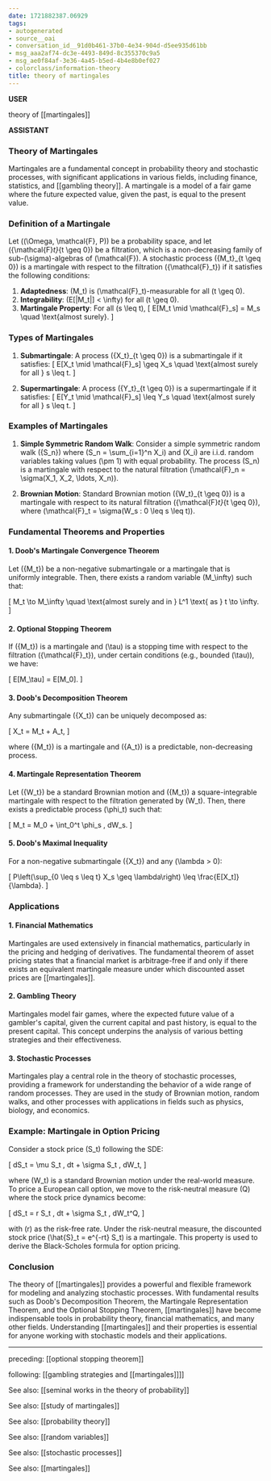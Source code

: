 ```yaml
---
date: 1721882387.06929
tags:
- autogenerated
- source__oai
- conversation_id__91d0b461-37b0-4e34-904d-d5ee935d61bb
- msg_aaa2af74-dc3e-4493-849d-8c355370c9a5
- msg_ae0f84af-3e36-4a45-b5ed-4b4e8b0ef027
- colorclass/information-theory
title: theory of martingales
---
```


**USER**

theory of [[martingales]]


**ASSISTANT**

### Theory of Martingales

Martingales are a fundamental concept in probability theory and stochastic processes, with significant applications in various fields, including finance, statistics, and [[gambling theory]]. A martingale is a model of a fair game where the future expected value, given the past, is equal to the present value.

### Definition of a Martingale

Let \((\Omega, \mathcal{F}, P)\) be a probability space, and let \(\{\mathcal{F}_t\}_{t \geq 0}\) be a filtration, which is a non-decreasing family of sub-\(\sigma\)-algebras of \(\mathcal{F}\). A stochastic process \(\{M_t\}_{t \geq 0}\) is a martingale with respect to the filtration \(\{\mathcal{F}_t\}\) if it satisfies the following conditions:

1. **Adaptedness**: \(M_t\) is \(\mathcal{F}_t\)-measurable for all \(t \geq 0\).
2. **Integrability**: \(E[|M_t|] < \infty\) for all \(t \geq 0\).
3. **Martingale Property**: For all \(s \leq t\),
   \[
   E[M_t \mid \mathcal{F}_s] = M_s \quad \text{almost surely}.
   \]

### Types of Martingales

1. **Submartingale**: A process \(\{X_t\}_{t \geq 0}\) is a submartingale if it satisfies:
   \[
   E[X_t \mid \mathcal{F}_s] \geq X_s \quad \text{almost surely for all } s \leq t.
   \]

2. **Supermartingale**: A process \(\{Y_t\}_{t \geq 0}\) is a supermartingale if it satisfies:
   \[
   E[Y_t \mid \mathcal{F}_s] \leq Y_s \quad \text{almost surely for all } s \leq t.
   \]

### Examples of Martingales

1. **Simple Symmetric Random Walk**: Consider a simple symmetric random walk \(\{S_n\}\) where \(S_n = \sum_{i=1}^n X_i\) and \(X_i\) are i.i.d. random variables taking values \(\pm 1\) with equal probability. The process \(S_n\) is a martingale with respect to the natural filtration \(\mathcal{F}_n = \sigma(X_1, X_2, \ldots, X_n)\).

2. **Brownian Motion**: Standard Brownian motion \(\{W_t\}_{t \geq 0}\) is a martingale with respect to its natural filtration \(\{\mathcal{F}_t\}_{t \geq 0}\), where \(\mathcal{F}_t = \sigma(W_s : 0 \leq s \leq t)\).

### Fundamental Theorems and Properties

#### 1. **Doob's Martingale Convergence Theorem**

Let \(\{M_t\}\) be a non-negative submartingale or a martingale that is uniformly integrable. Then, there exists a random variable \(M_\infty\) such that:

\[
M_t \to M_\infty \quad \text{almost surely and in } L^1 \text{ as } t \to \infty.
\]

#### 2. **Optional Stopping Theorem**

If \(\{M_t\}\) is a martingale and \(\tau\) is a stopping time with respect to the filtration \(\{\mathcal{F}_t\}\), under certain conditions (e.g., bounded \(\tau\)), we have:

\[
E[M_\tau] = E[M_0].
\]

#### 3. **Doob's Decomposition Theorem**

Any submartingale \(\{X_t\}\) can be uniquely decomposed as:

\[
X_t = M_t + A_t,
\]

where \(\{M_t\}\) is a martingale and \(\{A_t\}\) is a predictable, non-decreasing process.

#### 4. **Martingale Representation Theorem**

Let \(\{W_t\}\) be a standard Brownian motion and \(\{M_t\}\) a square-integrable martingale with respect to the filtration generated by \(W_t\). Then, there exists a predictable process \(\phi_t\) such that:

\[
M_t = M_0 + \int_0^t \phi_s \, dW_s.
\]

#### 5. **Doob's Maximal Inequality**

For a non-negative submartingale \(\{X_t\}\) and any \(\lambda > 0\):

\[
P\left(\sup_{0 \leq s \leq t} X_s \geq \lambda\right) \leq \frac{E[X_t]}{\lambda}.
\]

### Applications

#### 1. **Financial Mathematics**

Martingales are used extensively in financial mathematics, particularly in the pricing and hedging of derivatives. The fundamental theorem of asset pricing states that a financial market is arbitrage-free if and only if there exists an equivalent martingale measure under which discounted asset prices are [[martingales]].

#### 2. **Gambling Theory**

Martingales model fair games, where the expected future value of a gambler's capital, given the current capital and past history, is equal to the present capital. This concept underpins the analysis of various betting strategies and their effectiveness.

#### 3. **Stochastic Processes**

Martingales play a central role in the theory of stochastic processes, providing a framework for understanding the behavior of a wide range of random processes. They are used in the study of Brownian motion, random walks, and other processes with applications in fields such as physics, biology, and economics.

### Example: Martingale in Option Pricing

Consider a stock price \(S_t\) following the SDE:

\[
dS_t = \mu S_t \, dt + \sigma S_t \, dW_t,
\]

where \(W_t\) is a standard Brownian motion under the real-world measure. To price a European call option, we move to the risk-neutral measure \(Q\) where the stock price dynamics become:

\[
dS_t = r S_t \, dt + \sigma S_t \, dW_t^Q,
\]

with \(r\) as the risk-free rate. Under the risk-neutral measure, the discounted stock price \(\hat{S}_t = e^{-rt} S_t\) is a martingale. This property is used to derive the Black-Scholes formula for option pricing.

### Conclusion

The theory of [[martingales]] provides a powerful and flexible framework for modeling and analyzing stochastic processes. With fundamental results such as Doob's Decomposition Theorem, the Martingale Representation Theorem, and the Optional Stopping Theorem, [[martingales]] have become indispensable tools in probability theory, financial mathematics, and many other fields. Understanding [[martingales]] and their properties is essential for anyone working with stochastic models and their applications.


---

preceding: [[optional stopping theorem]]  


following: [[gambling strategies and [[martingales]]]]

See also: [[seminal works in the theory of probability]]


See also: [[study of martingales]]


See also: [[probability theory]]


See also: [[random variables]]


See also: [[stochastic processes]]


See also: [[martingales]]